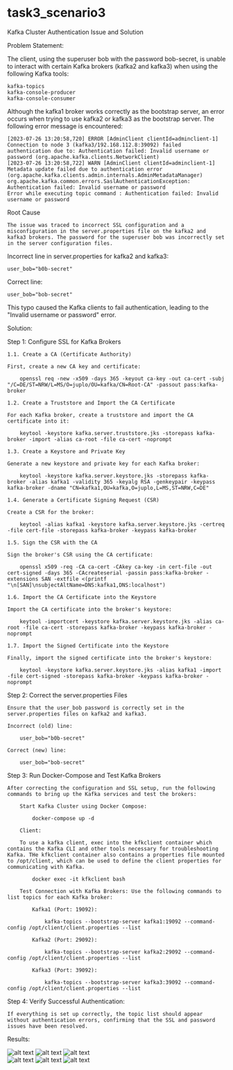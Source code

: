 # task3_scenario3

Kafka Cluster Authentication Issue and Solution

Problem Statement:

The client, using the superuser bob with the password bob-secret, is unable to interact with certain Kafka brokers (kafka2 and kafka3) when using the following Kafka tools:

    kafka-topics
    kafka-console-producer
    kafka-console-consumer

Although the kafka1 broker works correctly as the bootstrap server, an error occurs when trying to use kafka2 or kafka3 as the bootstrap server. The following error message is encountered:

    [2023-07-26 13:20:58,720] ERROR [AdminClient clientId=adminclient-1] Connection to node 3 (kafka3/192.168.112.8:39092) failed authentication due to: Authentication failed: Invalid username or password (org.apache.kafka.clients.NetworkClient)
    [2023-07-26 13:20:58,722] WARN [AdminClient clientId=adminclient-1] Metadata update failed due to authentication error (org.apache.kafka.clients.admin.internals.AdminMetadataManager)
    org.apache.kafka.common.errors.SaslAuthenticationException: Authentication failed: Invalid username or password
    Error while executing topic command : Authentication failed: Invalid username or password


Root Cause

    The issue was traced to incorrect SSL configuration and a misconfiguration in the server.properties file on the kafka2 and kafka3 brokers. The password for the superuser bob was incorrectly set in the server configuration files.

Incorrect line in server.properties for kafka2 and kafka3:

    user_bob="b0b-secret"

Correct line:

    user_bob="bob-secret"

This typo caused the Kafka clients to fail authentication, leading to the "Invalid username or password" error.


Solution:

Step 1: Configure SSL for Kafka Brokers

    1.1. Create a CA (Certificate Authority)

    First, create a new CA key and certificate:

        openssl req -new -x509 -days 365 -keyout ca-key -out ca-cert -subj "/C=DE/ST=NRW/L=MS/O=juplo/OU=kafka/CN=Root-CA" -passout pass:kafka-broker

    1.2. Create a Truststore and Import the CA Certificate

    For each Kafka broker, create a truststore and import the CA certificate into it:

        keytool -keystore kafka.server.truststore.jks -storepass kafka-broker -import -alias ca-root -file ca-cert -noprompt

    1.3. Create a Keystore and Private Key

    Generate a new keystore and private key for each Kafka broker:

        keytool -keystore kafka.server.keystore.jks -storepass kafka-broker -alias kafka1 -validity 365 -keyalg RSA -genkeypair -keypass kafka-broker -dname "CN=kafka1,OU=kafka,O=juplo,L=MS,ST=NRW,C=DE"

    1.4. Generate a Certificate Signing Request (CSR)

    Create a CSR for the broker:

        keytool -alias kafka1 -keystore kafka.server.keystore.jks -certreq -file cert-file -storepass kafka-broker -keypass kafka-broker

    1.5. Sign the CSR with the CA

    Sign the broker's CSR using the CA certificate:

        openssl x509 -req -CA ca-cert -CAkey ca-key -in cert-file -out cert-signed -days 365 -CAcreateserial -passin pass:kafka-broker -extensions SAN -extfile <(printf "\n[SAN]\nsubjectAltName=DNS:kafka1,DNS:localhost")

    1.6. Import the CA Certificate into the Keystore

    Import the CA certificate into the broker's keystore:

        keytool -importcert -keystore kafka.server.keystore.jks -alias ca-root -file ca-cert -storepass kafka-broker -keypass kafka-broker -noprompt

    1.7. Import the Signed Certificate into the Keystore

    Finally, import the signed certificate into the broker's keystore:

        keytool -keystore kafka.server.keystore.jks -alias kafka1 -import -file cert-signed -storepass kafka-broker -keypass kafka-broker -noprompt


Step 2: Correct the server.properties Files

    Ensure that the user_bob password is correctly set in the server.properties files on kafka2 and kafka3.

    Incorrect (old) line:

        user_bob="b0b-secret"

    Correct (new) line:

        user_bob="bob-secret"


Step 3: Run Docker-Compose and Test Kafka Brokers

    After correcting the configuration and SSL setup, run the following commands to bring up the Kafka services and test the brokers:

        Start Kafka Cluster using Docker Compose:

            docker-compose up -d

        Client:

        To use a kafka client, exec into the kfkclient container which contains the Kafka CLI and other tools necessary for troubleshooting Kafka. THe kfkclient container also contains a properties file mounted to /opt/client, which can be used to define the client properties for communicating with Kafka.

            docker exec -it kfkclient bash

        Test Connection with Kafka Brokers: Use the following commands to list topics for each Kafka broker:

            Kafka1 (Port: 19092):

                kafka-topics --bootstrap-server kafka1:19092 --command-config /opt/client/client.properties --list

            Kafka2 (Port: 29092):

                kafka-topics --bootstrap-server kafka2:29092 --command-config /opt/client/client.properties --list

            Kafka3 (Port: 39092):

                kafka-topics --bootstrap-server kafka3:39092 --command-config /opt/client/client.properties --list


Step 4: Verify Successful Authentication:

    If everything is set up correctly, the topic list should appear without authentication errors, confirming that the SSL and password issues have been resolved.



Results:

![alt text](<images/Screenshot from 2024-09-24 15-44-49.png>)
![alt text](<images/Screenshot from 2024-09-24 15-45-10.png>)
![alt text](<images/Screenshot from 2024-09-24 15-46-30.png>)              
![alt text](<images/Screenshot from 2024-09-24 15-46-36.png>)
![alt text](<images/Screenshot from 2024-09-24 15-48-30.png>)
![alt text](<images/Screenshot from 2024-09-24 15-48-36.png>)



